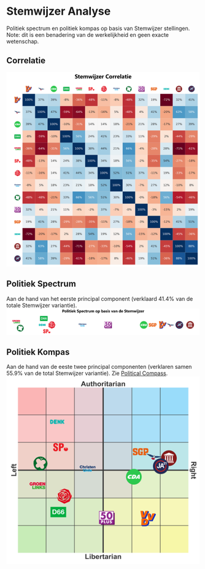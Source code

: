 # Stemwijzer Analyse

Politiek spectrum en politiek kompas op basis van Stemwijzer stellingen. Note: dit is een benadering van de werkelijkheid en geen exacte wetenschap.

## Correlatie
![](figures/political_correlation.png)

## Politiek Spectrum
Aan de hand van het eerste principal component (verklaard 41.4% van de totale Stemwijzer variantie).
![](figures/political_spectrum.png)

## Politiek Kompas
Aan de hand van de eeste twee principal componenten (verklaren samen 55.9% van de total Stemwijzer variantie). Zie [Political Compass](https://www.politicalcompass.org/).
![](figures/political_compass.png)